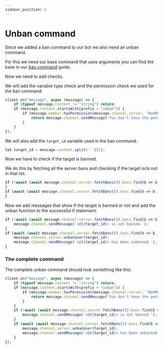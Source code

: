 ```yaml
---
sidebar_position: 5
---
```

  
# Unban command
  
Since we added a ban command to our bot we also need an unban command.

For this we need our base command that uses arguments you can find the base in our [ban command](https://revolt.guide/docs/commands/ban-command) guide.

Now we need to add checks.

We will add the variable type check and the permission check we used for the ban command:

```js
client.on("message", async (message) => {
    if (typeof message.content != "string") return;
    if (message.content.startsWith(prefix + "unban")) {
        if (message.member.hasPermission(message.channel.server, "BanMembers") === false) {
            return message.channel.sendMessage("You don't have the permission to unban.");
        }
    }
});
```

We will also add the `target_id` variable used in the ban command:

```js
let target_id = message.content.split(' ')[1];
```

Now we have to check if the target is banned.

We do this by fetching all the server bans and checking if the target is/is not in that list.

```js
if (!await (await message.channel.server.fetchBans()).bans.find(b => b._id.user === target_id)) {
}
if (await (await message.channel.server.fetchBans()).bans.find(b => b._id.user === target_id)) {
}
```

Now we add messages that show if the target is banned or not and add the unban function to the successful if statement:

```js
if (!await (await message.channel.server.fetchBans()).bans.find(b => b._id.user === target_id)) {
    message.channel.sendMessage(`<@${target_id}> is not banned.`);
}
if (await (await message.channel.server.fetchBans()).bans.find(b => b._id.user === target_id)) {
    message.channel.server.unbanUser(target_id);
    message.channel.sendMessage(`<@${target_id}> has been unbanned.`);
}
```

### The complete command

The complete unban command should look something like this:

```js
client.on("message", async (message) => {
    if (typeof message.content != "string") return;
    if (message.content.startsWith(prefix + "unban")) {
        if (message.member.hasPermission(message.channel.server, "BanMembers") === false) {
            return message.channel.sendMessage("You don't have the permission to unban.");
        }
    }
    if (!await (await message.channel.server.fetchBans()).bans.find(b => b._id.user === target_id)) {
        message.channel.sendMessage(`<@${target_id}> is not banned.`);
    }
    if (await (await message.channel.server.fetchBans()).bans.find(b => b._id.user === target_id)) {
        message.channel.server.unbanUser(target_id);
        message.channel.sendMessage(`<@${target_id}> has been unbanned by <@${message.author_id}>.`);
    }
});
```
